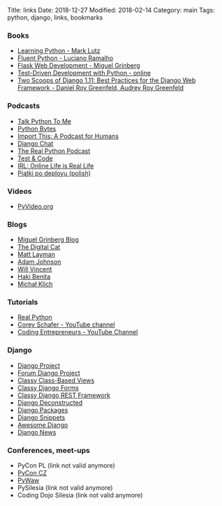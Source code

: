 Title: links
Date: 2018-12-27
Modified: 2018-02-14
Category: main
Tags: python, django, links, bookmarks

### Books

- [Learning Python - Mark Lutz](http://shop.oreilly.com/product/0636920028154.do)
- [Fluent Python - Luciano Ramalho](http://shop.oreilly.com/product/0636920032519.do)
- [Flask Web Development - Miguel Grinberg](http://shop.oreilly.com/product/0636920089056.do)
- [Test-Driven Development with Python - online](http://www.obeythetestinggoat.com/)
- [Two Scoops of Django 1.11: Best Practices for the Django Web Framework - Daniel Roy Greenfeld, Audrey Roy Greenfeld](https://www.roygreenfeld.com/collections/two-scoops-press/products/two-scoops-of-django-1-11)

### Podcasts

- [Talk Python To Me](https://talkpython.fm/)
- [Python Bytes](https://pythonbytes.fm/)
- [Import This: A Podcast for Humans](https://www.kennethreitz.org/import-this/)
- [Django Chat](https://djangochat.com/)
- [The Real Python Podcast](https://realpython.com/podcasts/rpp/)
- [Test & Code](https://testandcode.com/)
- [IRL: Online Life is Real Life](https://irlpodcast.org/)
- [Piątki po deployu (polish)](https://soundcloud.com/user-290159543)

### Videos

- [PyVideo.org](https://pyvideo.org/)

### Blogs

- [Miguel Grinberg Blog](https://blog.miguelgrinberg.com/)
- [The Digital Cat](http://blog.thedigitalcatonline.com/)
- [Matt Layman](https://www.mattlayman.com/)
- [Adam Johnson](https://adamj.eu/tech/)
- [Will Vincent](https://wsvincent.com/)
- [Haki Benita](https://hakibenita.com/)
- [Michał Klich](https://klichx.dev/)

### Tutorials

- [Real Python](https://realpython.com/)
- [Corey Schafer - YouTube channel](https://www.youtube.com/channel/UCCezIgC97PvUuR4_gbFUs5g)
- [Coding Entrepreneurs - YouTube Channel](https://www.youtube.com/channel/UCWEHue8kksIaktO8KTTN_zg)

### Django

- [Django Project](https://www.djangoproject.com/)
- [Forum Django Project](https://forum.djangoproject.com/)
- [Classy Class-Based Views](https://ccbv.co.uk/)
- [Classy Django Forms](https://cdf.9vo.lt/)
- [Classy Django REST Framework](http://www.cdrf.co/)
- [Django Deconstructed](https://djangodeconstructed.com/)
- [Django Packages](https://djangopackages.org/)
- [Django Snippets](https://djangosnippets.org/)
- [Awesome Django](https://github.com/wsvincent/awesome-django)
- [Django News](https://django-news.com/)

### Conferences, meet-ups

- PyCon PL (link not valid anymore)
- [PyCon CZ](https://cz.pycon.org/)
- [PyWaw](http://pywaw.org/)
- PySilesia (link not valid anymore)
- Coding Dojo Silesia (link not valid anymore)

